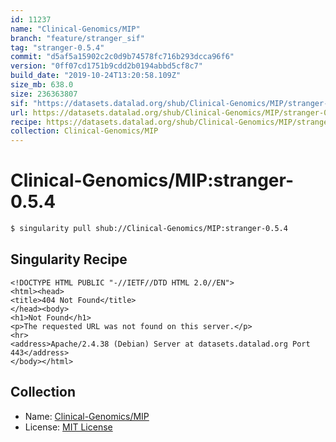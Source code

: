 ```yaml
---
id: 11237
name: "Clinical-Genomics/MIP"
branch: "feature/stranger_sif"
tag: "stranger-0.5.4"
commit: "d5af5a15902c2c0d9b74578fc716b293dcca96f6"
version: "0ff07cd1751b9cdd2b0194abbd5cf8c7"
build_date: "2019-10-24T13:20:58.109Z"
size_mb: 638.0
size: 236363807
sif: "https://datasets.datalad.org/shub/Clinical-Genomics/MIP/stranger-0.5.4/2019-10-24-d5af5a15-0ff07cd1/0ff07cd1751b9cdd2b0194abbd5cf8c7.sif"
url: https://datasets.datalad.org/shub/Clinical-Genomics/MIP/stranger-0.5.4/2019-10-24-d5af5a15-0ff07cd1/
recipe: https://datasets.datalad.org/shub/Clinical-Genomics/MIP/stranger-0.5.4/2019-10-24-d5af5a15-0ff07cd1/Singularity
collection: Clinical-Genomics/MIP
---
```


# Clinical-Genomics/MIP:stranger-0.5.4

```bash
$ singularity pull shub://Clinical-Genomics/MIP:stranger-0.5.4
```

## Singularity Recipe

```singularity
<!DOCTYPE HTML PUBLIC "-//IETF//DTD HTML 2.0//EN">
<html><head>
<title>404 Not Found</title>
</head><body>
<h1>Not Found</h1>
<p>The requested URL was not found on this server.</p>
<hr>
<address>Apache/2.4.38 (Debian) Server at datasets.datalad.org Port 443</address>
</body></html>
```

## Collection

 - Name: [Clinical-Genomics/MIP](https://github.com/Clinical-Genomics/MIP)
 - License: [MIT License](https://api.github.com/licenses/mit)

